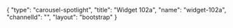 {
    "type": "carousel-spotlight",
    "title": "Widget 102a",
    "name": "widget-102a",
    "channelId": "",
    "layout": "bootstrap"
}